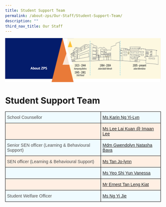 ```yaml
---
title: Student Support Team
permalink: /about-zps/Our-Staff/Student-Support-Team/
description: ""
third_nav_title: Our Staff
---
```

![](/images/AboutUs.png)

Student Support Team
====================

<style type="text/css">
.tg  {border-collapse:collapse;border-spacing:0;}
.tg td{border-color:black;border-style:solid;border-width:1px;font-family:Arial, sans-serif;font-size:14px;
  overflow:hidden;padding:10px 5px;word-break:normal;}
.tg th{border-color:black;border-style:solid;border-width:1px;font-family:Arial, sans-serif;font-size:14px;
  font-weight:normal;overflow:hidden;padding:10px 5px;word-break:normal;}
.tg .tg-culv{background-color:#FFEFE3;color:#073763;text-align:left;text-decoration:underline;vertical-align:top}
.tg .tg-jxeu{background-color:#EFFBFF;color:#4C4C4C;text-align:left;vertical-align:top}
.tg .tg-x88q{background-color:#EFFBFF;color:#4C4C4C;text-align:left;vertical-align:middle}
.tg .tg-j24s{background-color:#FFEFE3;color:#4C4C4C;text-align:left;vertical-align:middle}
.tg .tg-ut1a{background-color:#EFFBFF;color:#0B5394;text-align:left;text-decoration:underline;vertical-align:top}
.tg .tg-gfyo{background-color:#FFEFE3;color:#0B5394;text-align:left;text-decoration:underline;vertical-align:top}
</style>
<table class="tg">
<thead>
  <tr>
    <th class="tg-x88q"><span style="color:#4C4C4C;background-color:#EFFBFF">School Counsellor</span></th>
    <th class="tg-ut1a"><a href="mailto:karin_ng_yi-lyn@schools.gov.sg">Ms Karin Ng Yi-Lyn</a></th>
  </tr>
</thead>
<tbody>
  <tr>
    <td class="tg-j24s"><span style="color:#4C4C4C;background-color:#FFEFE3"> </span></td>
    <td class="tg-culv"><a href="mailto:Lee_Lai_Kuan@schools.gov.sg">Ms Lee Lai Kuan @ Imaan Lee </a></td>
  </tr>
  <tr>
    <td class="tg-x88q"><span style="color:#4C4C4C;background-color:#EFFBFF">Senior SEN officer (Learning &amp; Behavioural Support)</span><br></td>
    <td class="tg-ut1a"><a href="mailto:gwendolyn_natasha_bava@schools.gov.sg">Mdm Gwendolyn Natasha Bava</a></td>
  </tr>
  <tr>
    <td class="tg-j24s"><span style="color:#4C4C4C;background-color:#FFEFE3">SEN officer (Learning &amp; Behavioural Support)</span><br></td>
    <td class="tg-gfyo"><a href="mailto:tan_jo-lynn@schools.gov.sg">Ms Tan Jo-lynn</a></td>
  </tr>
  <tr>
    <td class="tg-jxeu"></td>
    <td class="tg-ut1a"><a href="mailto:Yeo_Shi_Yun_Vanessa@schools.gov.sg">Ms Yeo Shi Yun Vanessa</a></td>
  </tr>
  <tr>
    <td class="tg-j24s"><span style="color:#4C4C4C;background-color:#FFEFE3"> </span></td>
    <td class="tg-gfyo"><a href="mailto:Ernest_Tan_Leng_Kiat@schools.gov.sg">Mr Ernest Tan Leng Kiat</a></td>
  </tr>
  <tr>
    <td class="tg-x88q"><span style="color:#4C4C4C;background-color:#EFFBFF"> Student Welfare Officer</span></td>
    <td class="tg-ut1a"><a href="mailto:Ng_Yi_jie@schools.gov.sg">Ms Ng Yi Jie</a></td>
  </tr>
</tbody>
</table>